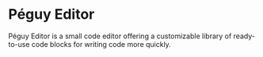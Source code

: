 # Péguy Editor
Péguy Editor is a small code editor offering a customizable library of ready-to-use code blocks for writing code more quickly.
